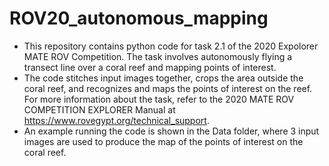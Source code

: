 # ROV20_autonomous_mapping
- This repository contains python code for task 2.1 of the 2020 Expolorer MATE ROV Competition. The task involves autonomously flying a transect line over a coral reef and mapping points of interest.
- The code stitches input images together, crops the area outside the coral reef, and recognizes and maps the points of interest on the reef. For more information about the task, refer to the 2020 MATE ROV COMPETITION EXPLORER Manual at https://www.rovegypt.org/technical_support.
- An example running the code is shown in the Data folder, where 3 input images are used to produce the map of the points of interest on the coral reef.
